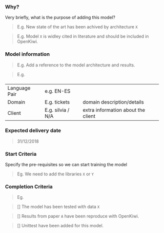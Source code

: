 ### Why?
Very briefly, what is the purpose of adding this model?
> E.g. New state of the art has been achived by architecture `X`

> E.g. Model `X` is widley cited in literature and should be included in OpenKiwi.

### Model information
> E.g. Add a reference to the model architecture and results. 

> E.g. 

### 

|  |  |  |
|--------------|--------|----|
| Language Pair | e.g. EN-ES | |
| Domain | E.g. tickets | domain description/details |
| Client | E.g. silvia / N/A | extra information about the client |


### Expected delivery date

> 31/12/2018 


### Start Criteria
Specify the pre-requisites so we can start training the model

> Eg. We need to add the libraries `X` or `Y`



### Completion Criteria

> Eg.

> [] The model has been tested with data `X`

> [] Results from paper `A` have been reproduce with OpenKiwi. 

> [] Unittest have been added for this model. 

